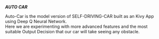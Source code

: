 _**AUTO CAR**_  

Auto-Car is the model version of SELF-DRIVING-CAR built as an Kivy App using Deep Q Neural Network.  
Here we are experimenting with more advanced features and the most suitable Output Decision that our car will take seeing any obstacle. 

